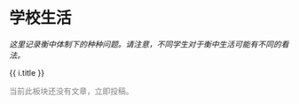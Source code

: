 # 学校生活

*这里记录衡中体制下的种种问题。请注意，不同学生对于衡中生活可能有不同的看法。*

<div v-for="i in $article()">
    <p>
        <router-link :to="i.path">{{ i.title }}</router-link>
    </p>
</div>

<p style="color:grey" v-if="$article().length === 0">当前此板块还没有文章，立即<router-link to="../contribute">投稿</router-link>。</p>